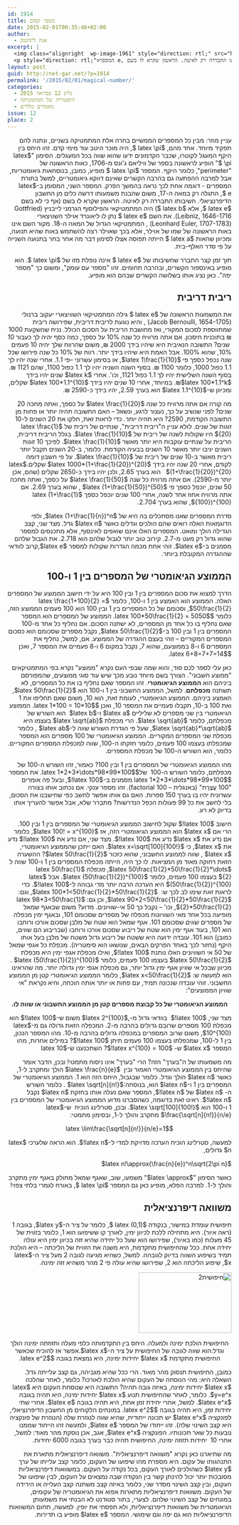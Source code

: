 ```yaml
---
id: 1914
title: מספר קסום
date: 2015-02-01T00:35:46+02:00
author:
  - אנה ליזהטוב
excerpt: |
  <img class="alignright  wp-image-1961" style="direction: rtl;" src="http://net-gar.net/wp-content/uploads/2015/01/e.png" alt="e" width="170" height="83" />
  <p style="direction: rtl;">המספר e, התגלה רק במאה ה-17, משום שהבנת משמעותו דרשה כלים מן החשבון הדיפרנציאלי. חשיבותו התבררה רק לאיטה. הראשון שקרא לו בשם (אף כי לא בשם e, אלא b) היה המתמטיקאי והפילוסוף הגרמני לייבניץ. את השם e נתן לו ליאונרד אוילר השוויצארי, המתמטיקאי הגדול של המאה ה-18. מקור השם אינו באות הראשונה של שמו של אוילר, אלא בכך שאוילר רצה להשתמש באות שהיא תנועה, ומכיוון שהאות a הייתה תפוסה אצלו לסימון דבר מה אחר בחר בתנועה השנייה על פי סדר האלף-בית.</p>
layout: post
guid: http://net-gar.net/?p=1914
permalink: '/2015/02/01/magical-number/'
categories:
  - גליון 12 פברואר 2015
  - היסטוריה של המתמטיקה
  - מאמרים כלליים
issue: 12
place: 2
---
```

<p style="direction: rtl;">
  עניין מוזר: מבין כל המספרים הממשיים בחרה אלת המתמטיקה בשניים, ונתנה להם תפקיד מיוחד. אחד מהם, $latex \pi $, היה מוכר היטב עוד מימי קדם. זהו היחס בין היקף המעגל לקוטרו, שכבר הקדמונים ידעו שהוא שווה בכל המעגלים. הסימון "$latex \pi $" הופיע לראשונה בספר של וויליאם ג'ונס מ-1706, כאות הראשונה של "perimeter", כלומר היקף. המספר $latex \pi $ מופיע, כמובן, בנוסחאות גיאומטריות, אבל למרבה ההפתעה גם בהרבה הקשרים שאינם דווקא גיאומטריים, למשל בתורת המספרים - דוגמה אחת לכך נראה בהמשך הפרק. המספר השני, המסומן ב-$latex e $, התגלה רק במאה ה-17, משום שהבנת משמעותו דרשה כלים מן החשבון הדיפרנציאלי. חשיבותו התבררה רק לאיטה. הראשון שקרא לו בשם (אף כי לא בשם $latex e $, אלא $latex b $) היה המתמטיקאי והפילוסוף הגרמני לייבניץ (Gottfried Leibniz, 1646-1716). את השם $latex e $ נתן לו ליאונרד אוילר השוויצארי (Leonhard Euler, 1707-1783) , המתמטיקאי הגדול של המאה ה-18. מקור השם אינו באות הראשונה של שמו של אוילר, אלא בכך שאוילר רצה להשתמש באות שהיא תנועה, ומכיוון שהאות $latex a $ הייתה תפוסה אצלו לסימון דבר מה אחר בחר בתנועה השנייה על פי סדר האלף-בית.
</p>

<p style="direction: rtl;">
  תוך זמן קצר התברר שחשיבותו של $latex e $ אינה נופלת מזו של $latex \pi $. הוא מופיע באינספור הקשרים, ובהרבה תחומים. זהו "מספר עם עומק", ומשום כך "מספר יפה". כאן נציג אותו בשלושה הקשרים שבהם הוא מופיע.
</p>

<h2 style="direction: rtl;">
  ריבית דריבית
</h2>

<p style="direction: rtl;">
  את המשמעות הראשונה של $latex e $ גילה המתמטיקאי השוויצארי יעקוב ברנולי (Jacob Bernoulli, 1654-1705) , והיא נוגעת לריבית דריבית, שפירושה ריבית שמתווספת לסכום המקורי, ואז מחושבת הריבית על הסכום הכולל. נניח שהִשקַעת 1000 ₪ בתוכנית חיסכון. אם אתה מרוויח כל שנה 10% על כספך, כמה כסף יהיה לך כעבור 10  שנים? התשובה הנאיבית היא שיהיו בידך 2000 ₪, משום שהרווח שלך יהיה 10 פעמים 10%, שהוא 100%. אבל האמת היא שיהיו בידך יותר. רווח של 10% כל שנה פירושו שכל שנה נכפל כספך פי $latex 1\frac{1}{10}$, או בסימון עשרוני –פי 1.1. אחרי שנה יהיו לך 1.1 כפול 1000, כלומר 1100 ₪. בסוף השנה השניה יהיו לך 1.1 כפול 1100, שהם 1121 ₪. בסוף השנה השלישית יהיו לך 1.1 כפול 1121, וכו'. אחרי $latex k$ שנים יהיו בידך $latex 100*1.1^k$₪. במיוחד, אחרי 10 שנים יהיו בידך $latex 100*1.1^{10}$ שקלים, ומכיוון ש-$latex 1.1^{10}$ הוא בערך 2.59, יהיו בידך כ-2590 ₪.
</p>

<p style="direction: rtl;">
  מה קורה אם אתה מרוויח כל שנה $latex \frac{1}{20}$ על כספך, ואתה מחכה 20 שנים? לפני שנשיב על כך, נעצור לרגע, ונשאל – האם התשובה תהיה יותר או פחות מן התשובה הקודמת, 2590? היא תהיה <em>יותר. </em>כדי לראות זאת, חלקו את 20 השנים ל-10 זוגות של שנים. לולא עניין ה"ריבית דריבית", שנתיים של ריבית של $latex \frac{1}{20}$ היו שקולות לשנה של ריבית של $latex \frac{1}{10}$. בגלל הריבית דריבית, הריבית על שנתיים עוקבות היא יותר מאשר $latex \frac{1}{10}$. לפיכך 10 זוגות השנים יניבו יותר מאשר 10 השנים בבעיה הקודמת. כלומר, ב-20 השנים תקבל יותר ריבית מאשר ב-10 שנים של ריבית של $latex \frac{1}{10}$. על פי חשבון דומה לקודם, אחרי 20 שנה יהיו בידך $latex 1000*(1+\frac{1}{20})^{20}$ שקלים.$latex (1+\frac{1}{20})^{20}$   הוא בערך 2.65, ולכן יהיו בידך כ-2650 שקלים (שהם, אכן יותר מ-2590). אם אתה מרוויח כל שנה $latex \frac{1}{50}$ על כספך, ואתה מחכה 50 שנים, יוכפל כספך פי $latex (1+\frac{1}{50})^{50}$ , שהוא בערך 2.69. אם אתה מרוויח אחוז אחד לשנה, אחרי 100 שנים יוכפל כספך $latex (1+\frac{1}{100})^{100}$, שהוא בערך 2.704.
</p>

<p style="direction: rtl;">
  סדרת המספרים שאנו מסתכלים בה היא של $latex (1+\frac{1}{n})^n$, ולפי הדוגמאות האלה רואים שהם הולכים וגדלים כאשר $latex n$ גדל. מצד שני, קצב הגדילה הולך ומואט. המספרים האלו אינם שואפים לאינסוף, אלא מתכנסים למספר שהוא גדול רק מעט מ-2.7. קירוב טוב יותר לגבול שלהם הוא 2.718. את הגבול שלהם מסמנים ב-$latex e$. זוהי אחת מכמה הגדרות שקולות למספר $latex e$,קרוב לוודאי שההגדרה המקובלת ביותר.
</p>

<h2 style="direction: rtl;">
  הממוצע הגיאומטרי של המספרים בין 1 ו-100
</h2>

<p style="direction: rtl;">
  הדרך למצוא את סכום המספרים בין 1 ובין 100 היא על ידי חישוב הממוצע של המספרים האלה. הממוצע הוא האמצע בין 1 ו-100, כלומר $latex \frac{1+100}{2} = 50\frac{1}{2}$, וסכומם של כל המספרים בין 1 ובין 100 הוא 100 פעמים הממוצע הזה, כלומר $latex 100*50\frac{1}{2} = 5050$. הממוצע של המספרים הוא המספר שאם נחליף בו כל אחד מן המספרים, לא ישתנה הסכום. אם נחליף כל אחד מ-100 המספרים בין 1 ובין 100 ב-$latex 50\frac{1}{2}$, נקבל מספרים שסכומם הוא כסכום המספרים המקוריים – זוהי בעצם ההגדרה של הממוצע. אם, למשל, נחליף את המספרים 6 ו-8 בממוצעם, שהוא 7, נקבל במקום 6 ו-8 פעמיים את המספר 7, ואכן $latex 6+8=7+7=14$.
</p>

<p style="direction: rtl;">
  כאן עלי לספר לכם סוד, והוא שמה שבפי העם נקרא "ממוצע" נקרא בפי המתמטיקאים "ממוצע חשבוני". הצורך בשם מיוחד נובע מכך שיש עוד סוגי ממוצעים, שהמפורסם ביניהם הוא <strong>הממוצע הגיאומטרי</strong>. זהו המספר שאם נחליף בו את כל המספרים, לא תשתנה <strong>מכפלתם</strong>. למשל, הממוצע החשבוני בין 1 ו-100 הוא $latex 50\frac{1}{2}$, האמצע ביניהם. הממוצע הגיאומטרי, לעומת זאת, הוא 10, משום שאם תחליפו את 1 ואת 100 ב-10, תקבלו פעמיים את המספר 10, ואכן $latex 1*100 = 10*10$. הממוצע הגיאומטרי בין שני מספרים לא שליליים $latex a$ ו-$latex b$  הוא השורש של מכפלתם, כלומר $latex \sqrt{ab}$. הרי מכפלת $latex \sqrt{ab}$ בעצמו היא $latex \sqrt{ab}*\sqrt{ab}$, שעל פי הגדרת השורש שווה ל-$latex ab$ , כלומר מכפלת שני המספרים המקוריים. הממוצע הגיאומטרי של 100 מספרים הוא המספר שמכפלתו בעצמו 100 פעמים, כלומר חזקתו ה-100, שווה למכפלת המספרים המקוריים. כלומר, הוא השורש ה-100 של מכפלת המספרים.
</p>

<p style="direction: rtl;">
  מהו הממוצע הגיאומטרי של המספרים בין 1 ובין 100? כאמור, זהו השורש ה-100 של מכפלתם, כלומר השורש ה-100  של$latex 1*2*3*\dots*98*99*100$. את המספר $latex 1*2*3*\dots*98*99*100$ מסמנים ב-$latex 100!$, ובעל פה אומרים "100 עֲצֶרֶת" (באנגלית – 100 factorial). זהו מספר ענקי. אם נכתוב אותו בצורה עשרונית יהיו בו בערך 150 ספרות. האם גם אותו אפשר לחשב כפי שחישבנו את הסכום, בלי לחשב את כל 99 פעולות הכפל הנדרשות? מתברר שלא, אבל אפשר להעריך אותו בדיוק לא רע.
</p>

<p style="direction: rtl;">
  חישוב $latex 100!$ שקול לחישוב הממוצע הגיאומטרי של המספרים בין 1 ובין 100. הרי אם $latex x$ הוא הממוצע הגיאומטרי הזה, אז $latex 100! = x^{100}$, כלומר אם נדע את $latex x$ נדע את $latex 100!$. מצד שני, אם נדע את $latex 100!$ נדע את $latex x$, כי $latex x=\sqrt[100]{100!}$. האם ייתכן שהממוצע הגיאומטרי, $latex x$ , שווה לממוצע החשבוני, שהוא כזכור $latex 50\frac{1}{2}$? ההשערה הזאת רחוקה מאוד מן המציאות. לו כך היה, הייתה מכפלת המספרים בין 1 ו-100 שווה ל $latex 50\frac{1}{2}*50\frac{1}{2}*\dots$, <em>מכפלת</em> $latex 50\frac{1}{2}$ בעצמו 100 פעמים, כלומר $latex (50\frac{1}{2})^{100}$. אבל $latex (50\frac{1}{2})^{100}$ היא הערכה הרבה יותר מדי גבוהה ל-$latex 100!$. כדי לראות זאת שימו לב לכך ש:  $latex 100*1<50\frac{1}{2}*50\frac{1}{2}$, וגם: $latex 90*2<50\frac{1}{2}*50\frac{1}{2}$, וכן גם: $latex 98*3<50\frac{1}{2}*50\frac{1}{2}$, וכו' – נקבל כך 50 אי-שוויונים. מדוע? משום שבאגף שמאל מופיעה בכל אחד מאי השוויונות מכפלה של מספרים שסכומם 101, ובאגף ימין מכפלה של מספרים <em>שווים</em> שסכומם 101. אגף שמאל הוא שטח של מלבן שסכום אורכו ורוחבו הוא 101, בעוד אגף ימין הוא שטח של ריבוע שסכום אורכו ורוחבו (שבריבוע הם שווים, כמובן) הוא 101. עובדה ידועה היא ששטח של ריבוע גדול משטח של מלבן בעל אותו היקף (נחזור לכך באחד הפרקים הבאים, שנושאו הוא סימטריה). מכפלת כל אגפי שמאל של 50 אי השוויונים האלו נותנת $latex 100!$, ואילו מכפלת אגפי ימין היא מכפלת $latex 50\frac{1}{2}$ בעצמו 100 פעמים, כלומר $latex (50\frac{1}{2})^{100}$ . מכיוון שבכל אי שוויון אגף ימין גדול יותר, גם מכפלת אגפי ימין גדולה יותר. מה שהראינו הוא למעשה ש: $latex x<50\frac{1}{2}$, כלומר הממוצע הגיאומטרי קטן מן הממוצע החשבוני. זוהי עובדה שנכונה תמיד, עם פחות או יותר אותה הוכחה, והיא נקראת "אי שוויון הממוצעים":
</p>

<p style="direction: rtl; text-align: center;">
  <strong>הממוצע הגיאומטרי של כל קבוצת מספרים קטן מן הממוצע החשבוני או שווה לו.</strong>
</p>

<p style="direction: rtl;">
  מצד שני, $latex 100!$  בוודאי גדול מ-,$latex 2^{100}$ משום ש-$latex 100!$ הוא מכפלת 100 מספרים שרובם גדולים בהרבה מ-2. המכפלה הזאת גדולה גם מ-$latex 10^{100}$, משום שרוב המספרים במכפלה גדולים בהרבה מ-10. מהו המספר הנכון, בין 1 ל-100, שמכפלתו בעצמו 100 פעמים תיתן $latex 100!$? במילים אחרות, מהו המספר $latex x$ ש- $latex x^{100} = 100!$? השתכנענו ש-$latex 10<x<50\frac{1}{2}$. אבל מהו? התשובה היא שזהו בערך $latex \frac{100}{e}$, שהוא בערך 36.79. כמובן, המספר 100 הוא רק דוגמה. חבויה כאן עובדה כללית, שאותה הראה ג'ימס סטרלינג (James Stirling, 1692-1770):  הממוצע הגיאומטרי של המספרים בין 1 ל-$latex n$ הוא בערך $latex \frac{n}{e}$.
</p>

<p style="direction: rtl;">
  מה משמעותו של ה"בערך" הזה? הרי "בערך" אינו ניסוח מתמטי! ובכן, הדבר אומר שהיחס בין הממוצע הגיאומטרי האמור ובין  $latex \frac{n}{e}$ הולך ומתקרב ל-1, כאשר $latex n$ הולך וגדל. כלומר שבגבול, היחס הזה הוא 1. הממוצע הגיאומטרי של המספרים בין 1 ו-$latex n$ הוא, בנוסחה:$latex \sqrt[n]{n!}$ . כלומר השורש ה- $latex n$ של $latex n!$, המספר שאם נעלה אותו בחזקת $latex n$ נקבל $latex n!$. ראינו זאת בדוגמה, כשהסברנו מדוע הממוצע הגיאומטרי של המספרים בין 1 ו-100 הוא $latex \sqrt[100]{100!}$. ובכן, סטרלינג הוכיח  ש-$latex \frac{\sqrt[n]{n!}}{n/e}$ מתקרב והולך ל-1, ובסימון מתמטי:
</p>

<p style="direction: rtl; text-align: center;">
  $latex \lim\frac{\sqrt[n]{n!}}{n/e}=1$
</p>

<p style="direction: rtl;">
  למעשה, סטרלינג הוכיח הערכה מדויקת למדי ל-$latex n!$. הוא הראה שלערכי $latex n$ גדולים,
</p>

<p style="direction: rtl;">
  $latex n!\approx(\frac{n}{e})^n\sqrt{2\pi n}$
</p>

<p style="direction: rtl;">
  כאשר הסימון "$latex \approx$" משמעו, שוב, שאגף שמאל מחולק באגף ימין מתקרב והולך ל-1. למרבה הפלא, מופיע כאן גם המספר $latex \pi $, באורח לגמרי בלתי צפוי!
</p>

<h2 style="direction: rtl;">
  משוואה דיפרנציאלית
</h2>

<p style="direction: rtl;">
  חיפושית עומדת במישור, בנקודה $latex (0,1) $, כלומר על ציר ה-$latex y$, בגובה 1 (ראה איור). היא מתחילה ללכת לכיוון ימין, לאורך קו ששיפועו הוא 1, כלומר בזווית של 45 מעלות (כמו באיור), שפירושו הוא שעל כל יחידה שהיא זזה בכיוון ימין היא עולה יחידה אחת. ככל שהחיפושית מתקדמת, היא משנה את הזווית של הליכתה – היא הולכת תמיד בשיפוע השווה בדיוק לגובהה. למשל, כשהיא מגיעה לגובה 2 מעל ציר ה-$latex x$, שיפוע הליכתה הוא 2, שפירושו שהיא עולה פי 2 מהר משהיא זזה ימינה.
</p>

<p style="direction: rtl; text-align: right;">
  <img class=" wp-image-1969 aligncenter" src="http://net-gar.net/wp-content/uploads/2015/01/חיפושית2.png" alt="חיפושית2" width="209" height="136" />
</p>

<p style="direction: rtl; text-align: center;">
  החיפושית הולכת ימינה ולמעלה. היחס בין התקדמותה כלפי מעלה ותזוזתה ימינה הולך וגדל:הוא שווה לגובה של החיפושית על ציר ה-$latex x$.אפשר אז להוכיח שכאשר החיפושית מתקדמת $latex x$ יחידות ימינה, היא נמצאת בגובה $latex e^2$.
</p>

<p style="direction: rtl; text-align: right;">
  כמובן, החיפושית תנסוק מהר מאוד. הרי ככל שהיא מגביהה, גם קצב עלייתה גדל. השאלה היא: מהי הנוסחה של העקום שהיא הולכת לאורכו? כלומר, לאחר שהלכה $latex x$ יחידות ימינה, באיזה גובה תהיה? התשובה היא שנוסחת העקום היא $latex y=e^x$. כלומר, לאחר שהחיפושית תנוע $latex x$ יחידות ימינה, היא תהיה בגובה $latex e^x$. למשל, אחרי יחידת זמן אחת, היא תהיה בגובה $latex e$. אחרי שתי יחידות זמן, היא תהיה בגובה $latex e^2$. במונחים הלקוחים מן החשבון הדיפרנציאלי, לפונקציה $latex e^x$ יש תכונה ייחודית, שהיא שווה לנגזרת שלה (הנגזרת של פונקציה היא קצב השינוי שלה). זהו ייחודו של המספר $latex e$, ולמעשה זהו הייחוד שממנו נובעות כל שאר תכונותיו. הפונקציה $latex e^x$, אגב, אכן נוסקת מהר מאוד: למשל, אחרי 10  יחידות תזוּזה ימינה, החיפושית תהיה כבר בערך בגובה 6000 יחידות.
</p>

<p style="direction: rtl;">
  מה שתיארנו כאן נקרא "משוואה דיפרנציאלית". משוואה דיפרנציאלית מתארת את התנהגותו של עקום. היא מספרת מהו שיפועו של העקום, כלומר קצב עלייתו של ערך $latex y$ כשהולכים לאורך העקום, בכל נקודה על העקום. במשוואות דיפרנציאליות מסובכות יותר יכול להינתן קשר בין הנקודה שבה נמצאים על העקום, לבין שיפועו של העקום, ובין קצב השינוי מסדר שני, כלומר באיזה קצב משתנה קצב העלייה או הירידה של העקום. משוואות דיפרנציאליות מתארות אפוא את הגיאומטריה של עקומים, במונחים של קצב השינוי שלהם. לצערי, בתור סטודנט לא הבנתי את משמעותן הגיאומטרית של משוואות דיפרנציאליות, ולא תפסתי את יופין. למעשה, תחום המשוואות הדיפרנציאליות הוא גם יפה וגם שימושי. המספר $latex e$ מופיע בו תדירות.
</p>